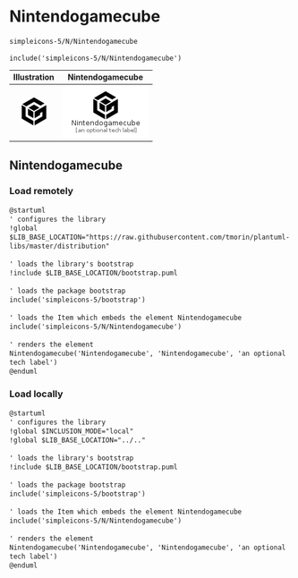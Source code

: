 # Nintendogamecube


```text
simpleicons-5/N/Nintendogamecube
```

```text
include('simpleicons-5/N/Nintendogamecube')
```



| Illustration | Nintendogamecube |
| :---: | :---: |
| ![illustration for Illustration](../../simpleicons-5/N/Nintendogamecube.png) | ![illustration for Nintendogamecube](../../simpleicons-5/N/Nintendogamecube.Local.png) |




## Nintendogamecube

### Load remotely
```plantuml
@startuml
' configures the library
!global $LIB_BASE_LOCATION="https://raw.githubusercontent.com/tmorin/plantuml-libs/master/distribution"

' loads the library's bootstrap
!include $LIB_BASE_LOCATION/bootstrap.puml

' loads the package bootstrap
include('simpleicons-5/bootstrap')

' loads the Item which embeds the element Nintendogamecube
include('simpleicons-5/N/Nintendogamecube')

' renders the element
Nintendogamecube('Nintendogamecube', 'Nintendogamecube', 'an optional tech label')
@enduml
```

### Load locally
```plantuml
@startuml
' configures the library
!global $INCLUSION_MODE="local"
!global $LIB_BASE_LOCATION="../.."

' loads the library's bootstrap
!include $LIB_BASE_LOCATION/bootstrap.puml

' loads the package bootstrap
include('simpleicons-5/bootstrap')

' loads the Item which embeds the element Nintendogamecube
include('simpleicons-5/N/Nintendogamecube')

' renders the element
Nintendogamecube('Nintendogamecube', 'Nintendogamecube', 'an optional tech label')
@enduml
```

